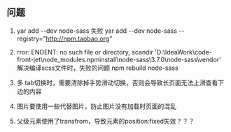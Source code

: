 ## 问题

1. yar add --dev node-sass 失败
   yar add  --dev node-sass --registry="http://npm.taobao.org"

2. rror: ENOENT: no such file or directory, scandir
'D:\IdeaWork\code-front-jet\node_modules\.npminstall\node-sass\3.7.0\node-sass\vendor'
 解决编译scss文件时，失败的问题
npm rebuild node-sass


3.  多 tab切换时，需要清除掉手势滑动切换，否则会导致长页面无法上滑查看下边的内容

4. 图片要使用一些代替图片，防止图片没有加载时页面的混乱

5. 父级元素使用了transfrom，导致元素的position:fixed失效？？？
